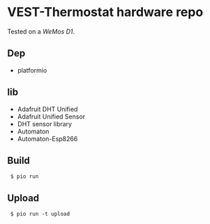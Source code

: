 # VEST-Thermostat hardware repo

Tested on a _WeMos D1_.

## Dep

* platformio

## lib

* Adafruit DHT Unified
* Adafruit Unified Sensor
* DHT sensor library
* Automaton
* Automaton-Esp8266

## Build

```
 $ pio run
```

## Upload

```
 $ pio run -t upload
```
